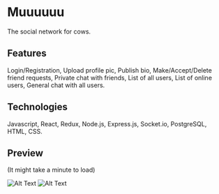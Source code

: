 # Muuuuuu
The social network for cows.

## Features
Login/Registration, Upload profile pic, Publish bio, Make/Accept/Delete friend requests, Private chat with friends, List of all users, List of online users, General chat with all users.

## Technologies 
Javascript, React, Redux, Node.js, Express.js, Socket.io, PostgreSQL, HTML, CSS.

## Preview
(It might take a minute to load)

![Alt Text](https://pli.io/YZyZZ.gif)
![Alt Text](https://pli.io/YZJGw.gif)
